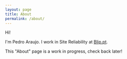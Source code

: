 ```yaml
---
layout: page
title: About
permalink: /about/
---
```


Hi!

I'm Pedro Araujo. I work in Site Reliability at [Blip.pt](http://www.blip.pt).

This "About" page is a work in progress, check back later!
